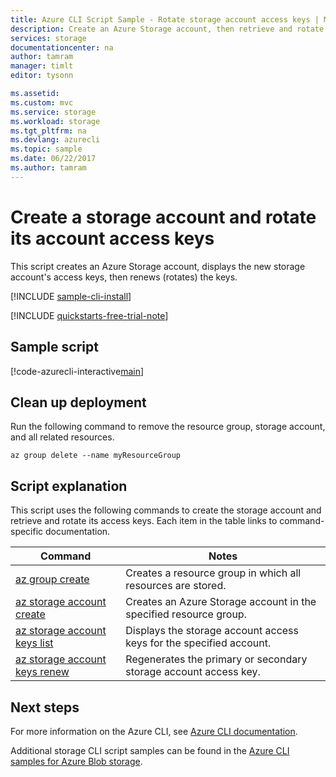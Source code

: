 ```yaml
---
title: Azure CLI Script Sample - Rotate storage account access keys | Microsoft Docs
description: Create an Azure Storage account, then retrieve and rotate its account access keys.
services: storage
documentationcenter: na
author: tamram
manager: timlt
editor: tysonn

ms.assetid:
ms.custom: mvc
ms.service: storage
ms.workload: storage
ms.tgt_pltfrm: na
ms.devlang: azurecli
ms.topic: sample
ms.date: 06/22/2017
ms.author: tamram
---
```


# Create a storage account and rotate its account access keys

This script creates an Azure Storage account, displays the new storage account's access keys, then renews (rotates) the keys.

[!INCLUDE [sample-cli-install](../../../includes/sample-cli-install.md)]

[!INCLUDE [quickstarts-free-trial-note](../../../includes/quickstarts-free-trial-note.md)]

## Sample script

[!code-azurecli-interactive[main](../../../cli_scripts/storage/rotate-storage-account-keys/rotate-storage-account-keys.sh "Rotate storage account keys")]

## Clean up deployment 

Run the following command to remove the resource group, storage account, and all related resources.

```azurecli-interactive
az group delete --name myResourceGroup
```

## Script explanation

This script uses the following commands to create the storage account and retrieve and rotate its access keys. Each item in the table links to command-specific documentation.

| Command | Notes |
|---|---|
| [az group create](/cli/azure/group#create) | Creates a resource group in which all resources are stored. |
| [az storage account create](/cli/azure/storage/account#create) | Creates an Azure Storage account in the specified resource group. |
| [az storage account keys list](/cli/azure/storage/account/keys#list) | Displays the storage account access keys for the specified account. |
| [az storage account keys renew](/cli/azure/storage/account/keys#renew) | Regenerates the primary or secondary storage account access key. |

## Next steps

For more information on the Azure CLI, see [Azure CLI documentation](/cli/azure/overview).

Additional storage CLI script samples can be found in the [Azure CLI samples for Azure Blob storage](../blobs/storage-samples-blobs-cli.md).
